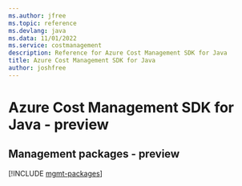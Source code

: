 ```yaml
---
ms.author: jfree
ms.topic: reference
ms.devlang: java
ms.data: 11/01/2022
ms.service: costmanagement
description: Reference for Azure Cost Management SDK for Java
title: Azure Cost Management SDK for Java
author: joshfree
---
```

# Azure Cost Management SDK for Java - preview

## Management packages - preview
[!INCLUDE [mgmt-packages](cost-management-mgmt-index.md)]